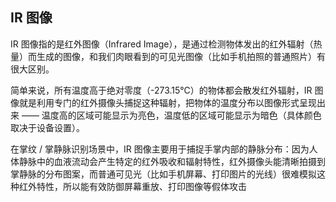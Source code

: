 ## IR 图像
IR 图像指的是红外图像（Infrared Image），是通过检测物体发出的红外辐射（热量）而生成的图像，和我们肉眼看到的可见光图像（比如手机拍照的普通照片）有很大区别。

简单来说，所有温度高于绝对零度（-273.15℃）的物体都会散发红外辐射，IR 图像就是利用专门的红外摄像头捕捉这种辐射，把物体的温度分布以图像形式呈现出来 —— 温度高的区域可能显示为亮色，温度低的区域可能显示为暗色（具体颜色取决于设备设置）。

在掌纹 / 掌静脉识别场景中，IR 图像主要用于捕捉手掌内部的静脉分布：因为人体静脉中的血液流动会产生特定的红外吸收和辐射特性，红外摄像头能清晰拍摄到掌静脉的分布图案，而普通可见光（比如手机屏幕、打印图片的光线）很难模拟这种红外特性，所以能有效防御屏幕重放、打印图像等假体攻击
